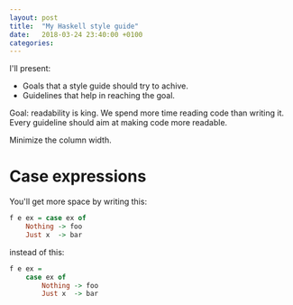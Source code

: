 ```yaml
---
layout: post
title:  "My Haskell style guide"
date:   2018-03-24 23:40:00 +0100
categories: 
---
```


I'll present:

- Goals that a style guide should try to achive.
- Guidelines that help in reaching the goal.

Goal: readability is king. We spend more time reading code than writing it.
Every guideline should aim at making code more readable.

Minimize the column width.

# Case expressions

You'll get more space by writing this:

```haskell
f e ex = case ex of
    Nothing -> foo
    Just x  -> bar
```

instead of this:

```haskell
f e ex = 
    case ex of
        Nothing -> foo
        Just x  -> bar
```
